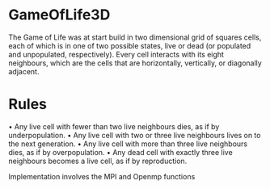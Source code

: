 # GameOfLife3D

The Game of Life was at start build in two dimensional grid of squares cells, each of which is in one of two possible states, live or dead (or populated and unpopulated, respectively). Every cell interacts with its eight neighbours, which are the cells that are horizontally, vertically, or diagonally adjacent.

# Rules
• Any live cell with fewer than two live neighbours dies, as if by underpopulation.
• Any live cell with two or three live neighbours lives on to the next generation.
• Any live cell with more than three live neighbours dies, as if by overpopulation.
• Any dead cell with exactly three live neighbours becomes a live cell, as if by reproduction.

Implementation involves the MPI and Openmp functions
